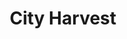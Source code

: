 ---
title: City Harvest
url: 'https://www.cityharvest.org/'
categories:
  - a1a4ac88-627d-4bc7-a5b5-d3dcdc10cc43
tags:
  - zero-waste
countries:
  - us
description: >-
  City Harvest is New York City’s largest food rescue organization. They rescue
  food and deliver it to hundreds of food pantries, soup kitchens and other
  community partners.
image: null
blueprint: action

---